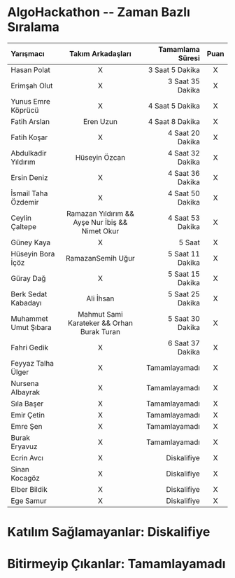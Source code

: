 # AlgoHackathon -- Zaman Bazlı Sıralama
| Yarışmacı | Takım Arkadaşları | Tamamlama Süresi | Puan |
| :---         |     :---:      |          ---: |     :---:      |
| Hasan Polat   | X     | 3 Saat 5 Dakika    | X    |
| Erimşah Olut     | X       | 3 Saat 35 Dakika      | X    |
| Yunus Emre Köprücü   | X     | 4 Saat 5 Dakika    | X    |
| Fatih Arslan     | Eren Uzun       | 4 Saat 8 Dakika      | X    |
| Fatih Koşar   | X     | 4 Saat 20 Dakika    | X    |
| Abdulkadir Yıldırım     | Hüseyin Özcan       | 4 Saat 32 Dakika      | X    |
| Ersin Deniz   | X     | 4 Saat 36 Dakika    | X    |
| İsmail Taha Özdemir     | X       | 4 Saat 50 Dakika      | X    |
| Ceylin Çaltepe   | Ramazan Yıldırım && Ayşe Nur İbiş && Nimet Okur    | 4 Saat 53 Dakika    | X    |
| Güney Kaya     | X       | 5 Saat      | X    |
| Hüseyin Bora İçöz   | RamazanSemih Uğur     | 5 Saat 11 Dakika    | X    |
| Güray Dağ     | X       | 5 Saat 15 Dakika      | X    |
| Berk Sedat Kabadayı   | Ali İhsan     | 5 Saat 25 Dakika    | X    |
| Muhammet Umut Şıbara     | Mahmut Sami Karateker && Orhan Burak Turan       | 5 Saat 30 Dakika      | X    |
| Fahri Gedik   | X     | 6 Saat 37 Dakika    | X    |
| Feyyaz Talha Ülger   | X     | Tamamlayamadı    | X    |
| Nursena Albayrak     | X       | Tamamlayamadı      | X    |
| Sıla Başer   | X     | Tamamlayamadı    | X    |
| Emir Çetin     | X       | Tamamlayamadı      | X    |
| Emre Şen   | X     | Tamamlayamadı    | X    |
| Burak Eryavuz     | X       | Tamamlayamadı      | X    |
| Ecrin Avcı   | X     | Diskalifiye    | X    |
| Sinan Kocagöz     | X       | Diskalifiye      | X    |
| Elber Bildik   | X     | Diskalifiye    | X    |
| Ege Samur     | X       | Diskalifiye      | X    |
# Katılım Sağlamayanlar: Diskalifiye
# Bitirmeyip Çıkanlar: Tamamlayamadı
